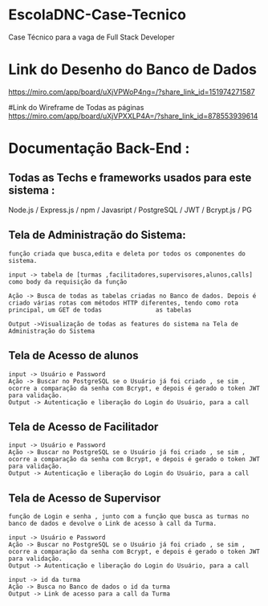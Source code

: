 # EscolaDNC-Case-Tecnico
Case Técnico para  a vaga de Full Stack Developer 

# Link do Desenho do Banco de Dados 
https://miro.com/app/board/uXjVPWoP4ng=/?share_link_id=151974271587

#Link do Wireframe de Todas as páginas
https://miro.com/app/board/uXjVPXXLP4A=/?share_link_id=878553939614

# Documentação Back-End :

  ## Todas as Techs e frameworks usados para este sistema :
  Node.js / Express.js / npm / Javasript / PostgreSQL / JWT / Bcrypt.js / PG
  
  ## Tela de Administração do Sistema:
    
    função criada que busca,edita e deleta por todos os componentes do sistema.
    
    input -> tabela de [turmas ,facilitadores,supervisores,alunos,calls] como body da requisição da função
    
    Ação -> Busca de todas as tabelas criadas no Banco de dados. Depois é criado várias rotas com métodos HTTP diferentes, tendo como rota principal, um GET de todas               as tabelas
    
    Output ->Visualização de todas as features do sistema na Tela de Administração do Sistema
    
    
  ## Tela de Acesso de alunos
  
    input -> Usuário e Password
    Ação -> Buscar no PostgreSQL se o Usuário já foi criado , se sim , ocorre a comparação da senha com Bcrypt, e depois é gerado o token JWT para validação. 
    Output -> Autenticação e liberação do Login do Usuário, para a call
    
    
   ## Tela de Acesso de Facilitador
  
    input -> Usuário e Password
    Ação -> Buscar no PostgreSQL se o Usuário já foi criado , se sim , ocorre a comparação da senha com Bcrypt, e depois é gerado o token JWT para validação. 
    Output -> Autenticação e liberação do Login do Usuário, para a call
    
    
    
  ## Tela de Acesso de Supervisor
 
    função de Login e senha , junto com a função que busca as turmas no banco de dados e devolve o Link de acesso à call da Turma.
    
    input -> Usuário e Password
    Ação -> Buscar no PostgreSQL se o Usuário já foi criado , se sim , ocorre a comparação da senha com Bcrypt, e depois é gerado o token JWT para validação. 
    Output -> Autenticação e liberação do Login do Usuário, para a call
    
    input -> id da turma
    Ação -> Busca no Banco de dados o id da turma
    Output -> Link de acesso para a call da Turma
    
